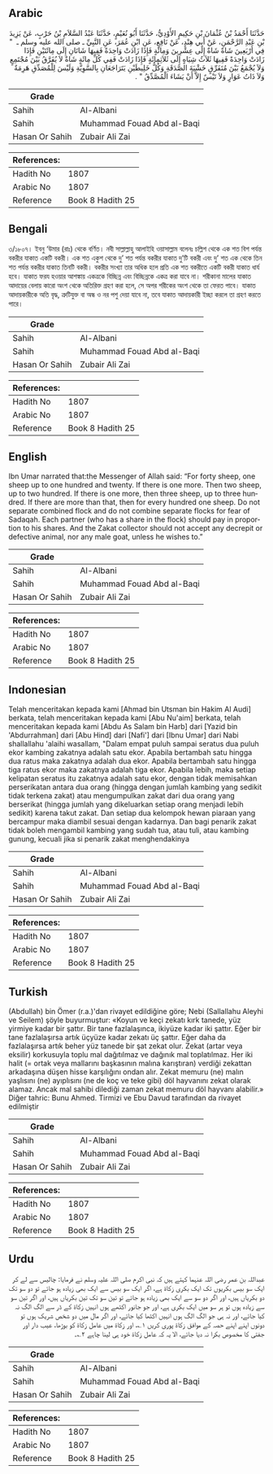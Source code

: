 ## Arabic


<div dir="rtl" lang="ar" style={{fontSize:'larger',backgroundColor:'#f8f9fa',padding:20}}>
حَدَّثَنَا أَحْمَدُ بْنُ عُثْمَانَ بْنِ حَكِيمٍ الأَوْدِيُّ، حَدَّثَنَا أَبُو نُعَيْمٍ، حَدَّثَنَا عَبْدُ السَّلاَمِ بْنُ حَرْبٍ، عَنْ يَزِيدَ بْنِ عَبْدِ الرَّحْمَنِ، عَنْ أَبِي هِنْدٍ، عَنْ نَافِعٍ، عَنِ ابْنِ عُمَرَ، عَنِ النَّبِيِّ ـ صلى الله عليه وسلم ـ ‏ "‏ فِي أَرْبَعِينَ شَاةً شَاةٌ إِلَى عِشْرِينَ وَمِائَةٍ فَإِذَا زَادَتْ وَاحِدَةً فَفِيهَا شَاتَانِ إِلَى مِائَتَيْنِ فَإِذَا زَادَتْ وَاحِدَةً فَفِيهَا ثَلاَثُ شِيَاهٍ إِلَى ثَلاَثِمِائَةٍ فَإِذَا زَادَتْ فَفِي كُلِّ مِائَةٍ شَاةٌ لاَ يُفَرَّقُ بَيْنَ مُجْتَمِعٍ وَلاَ يُجْمَعُ بَيْنَ مُتَفَرِّقٍ خَشْيَةَ الصَّدَقَةِ وَكُلُّ خَلِيطَيْنِ يَتَرَاجَعَانِ بِالسَّوِيَّةِ وَلَيْسَ لِلْمُصَدِّقِ هَرِمَةٌ وَلاَ ذَاتُ عَوَارٍ وَلاَ تَيْسٌ إِلاَّ أَنْ يَشَاءَ الْمُصَّدِّقُ ‏"‏ ‏.‏
</div>
<div style={{backgroundColor:'#f8f9fa',padding:20, marginBottom: 10}}><table> <thead> <tr> <th>Grade</th> <th></th> </tr> </thead> <tbody> <tr><td>Sahih</td><td>Al-Albani</td></tr><tr><td>Sahih</td><td>Muhammad Fouad Abd al-Baqi</td></tr><tr><td>Hasan Or Sahih</td><td>Zubair Ali Zai</td></tr></tbody></table><table> <thead> <tr> <th>References:</th> <th></th> </tr> </thead> <tbody><tr><td>Hadith No</td><td>1807</td></tr><tr><td>Arabic No</td><td>1807</td></tr><tr><td>Reference</td><td>Book 8 Hadith 25</td></tr></tbody></table></div>

## Bengali


<div dir="ltr" lang="bn" style={{fontSize:'larger',backgroundColor:'#f8f9fa',padding:20}}>
৩/১৮০৭। ইবনু ‘উমার (রাঃ) থেকে বর্ণিত। নবী সাল্লাল্লাহু আলাইহি ওয়াসাল্লাম বলেনঃ চল্লিশ থেকে এক শত বিশ পর্যন্ত বকরীর যাকাত একটি বকরী। এক শত একুশ থেকে দু’ শত পর্যন্ত বকরীর যাকাত দু’টি বকরী এবং দু’ শত এক থেকে তিন শত পর্যন্ত বকরীর যাকাত তিনটি বকরী। বকরীর সংখ্যা তার অধিক হলে প্রতি এক শত বকরীতে একটি বকরী যাকাত ধার্য হবে। যাকাত ফরয হওয়ার আশঙ্কায় একত্রকে বিচ্ছিন্ন এবং বিচ্ছিন্নকে একত্র করা যাবে না। শরীকানা মালের যাকাত আদায়ের বেলায় কারো অংশ থেকে অতিরিক্ত গ্রহণ করা হলে, সে অপর শরীকের অংশ থেকে তা ফেরত পাবে। যাকাত আদায়কারীকে অতি বৃদ্ধ, ত্রুটিযুক্ত বা অন্ধ ও নর পশু দেয়া যাবে না, তবে যাকাত আদায়কারী ইচ্ছা করলে তা গ্রহণ করতে পারে।
</div>
<div style={{backgroundColor:'#f8f9fa',padding:20, marginBottom: 10}}><table> <thead> <tr> <th>Grade</th> <th></th> </tr> </thead> <tbody> <tr><td>Sahih</td><td>Al-Albani</td></tr><tr><td>Sahih</td><td>Muhammad Fouad Abd al-Baqi</td></tr><tr><td>Hasan Or Sahih</td><td>Zubair Ali Zai</td></tr></tbody></table><table> <thead> <tr> <th>References:</th> <th></th> </tr> </thead> <tbody><tr><td>Hadith No</td><td>1807</td></tr><tr><td>Arabic No</td><td>1807</td></tr><tr><td>Reference</td><td>Book 8 Hadith 25</td></tr></tbody></table></div>

## English


<div dir="ltr" lang="en" style={{fontSize:'larger',backgroundColor:'#f8f9fa',padding:20}}>
Ibn Umar narrated that:the Messenger of Allah said: “For forty sheep, one sheep up to one hundred and twenty. If there is one more. Then two sheep, up to two hundred. If there is one more, then three sheep, up to three hundred. If there are more than that, then for every hundred one sheep. Do not separate combined flock and do not combine separate flocks for fear of Sadaqah. Each partner (who has a share in the flock) should pay in proportion to his shares. And the Zakat collector should not accept any decrepit or defective animal, nor any male goat, unless he wishes to.”
</div>
<div style={{backgroundColor:'#f8f9fa',padding:20, marginBottom: 10}}><table> <thead> <tr> <th>Grade</th> <th></th> </tr> </thead> <tbody> <tr><td>Sahih</td><td>Al-Albani</td></tr><tr><td>Sahih</td><td>Muhammad Fouad Abd al-Baqi</td></tr><tr><td>Hasan Or Sahih</td><td>Zubair Ali Zai</td></tr></tbody></table><table> <thead> <tr> <th>References:</th> <th></th> </tr> </thead> <tbody><tr><td>Hadith No</td><td>1807</td></tr><tr><td>Arabic No</td><td>1807</td></tr><tr><td>Reference</td><td>Book 8 Hadith 25</td></tr></tbody></table></div>

## Indonesian


<div dir="ltr" lang="id" style={{fontSize:'larger',backgroundColor:'#f8f9fa',padding:20}}>
Telah menceritakan kepada kami [Ahmad bin Utsman bin Hakim Al Audi] berkata, telah menceritakan kepada kami [Abu Nu'aim] berkata, telah menceritakan kepada kami [Abdu As Salam bin Harb] dari [Yazid bin 'Abdurrahman] dari [Abu Hind] dari [Nafi'] dari [Ibnu Umar] dari Nabi shallallahu 'alaihi wasallam, "Dalam empat puluh sampai seratus dua puluh ekor kambing zakatnya adalah satu ekor. Apabila bertambah satu hingga dua ratus maka zakatnya adalah dua ekor. Apabila bertambah satu hingga tiga ratus ekor maka zakatnya adalah tiga ekor. Apabila lebih, maka setiap kelipatan seratus itu zakatnya adalah satu ekor, dengan tidak memisahkan perserikatan antara dua orang (hingga dengan jumlah kambing yang sedikit tidak terkena zakat) atau mengumpulkan zakat dari dua orang yang berserikat (hingga jumlah yang dikeluarkan setiap orang menjadi lebih sedikit) karena takut zakat. Dan setiap dua kelompok hewan piaraan yang bercampur maka diambil sesuai dengan kadarnya. Dan bagi penarik zakat tidak boleh mengambil kambing yang sudah tua, atau tuli, atau kambing gunung, kecuali jika si penarik zakat menghendakinya
</div>
<div style={{backgroundColor:'#f8f9fa',padding:20, marginBottom: 10}}><table> <thead> <tr> <th>Grade</th> <th></th> </tr> </thead> <tbody> <tr><td>Sahih</td><td>Al-Albani</td></tr><tr><td>Sahih</td><td>Muhammad Fouad Abd al-Baqi</td></tr><tr><td>Hasan Or Sahih</td><td>Zubair Ali Zai</td></tr></tbody></table><table> <thead> <tr> <th>References:</th> <th></th> </tr> </thead> <tbody><tr><td>Hadith No</td><td>1807</td></tr><tr><td>Arabic No</td><td>1807</td></tr><tr><td>Reference</td><td>Book 8 Hadith 25</td></tr></tbody></table></div>

## Turkish


<div dir="ltr" lang="tr" style={{fontSize:'larger',backgroundColor:'#f8f9fa',padding:20}}>
(Abdullah) bin Ömer (r.a.)'dan rivayet edildiğine göre; Nebi (Sallallahu Aleyhi ve Seilem) şöyle buyurmuştur: «Koyun ve keçi zekatı kırk tanede, yüz yirmiye kadar bir şattır. Bir tane fazlalaşınca, ikiyüze kadar iki şattır. Eğer bir tane fazlalaşırsa artık üçyüze kadar zekatı üç şattır. Eğer daha da fazlalaşırsa artık beher yüz tanede bir şat zekat olur. Zekat (artar veya eksilir) korkusuyla toplu mal dağıtılmaz ve dağınık mal toplatılmaz. Her iki halit (= ortak veya mallarını başkasının malına karıştıran) verdiği zekattan arkadaşına düşen hisse karşılığını ondan alır. Zekat memuru (ne) malın yaşlısını (ne) ayıplısını (ne de koç ve teke gibi) döl hayvanını zekat olarak alamaz. Ancak mal sahibi dilediği zaman zekat memuru döl hayvanı alabilir.» Diğer tahric: Bunu Ahmed. Tirmizi ve Ebu Davud tarafından da rivayet edilmiştir
</div>
<div style={{backgroundColor:'#f8f9fa',padding:20, marginBottom: 10}}><table> <thead> <tr> <th>Grade</th> <th></th> </tr> </thead> <tbody> <tr><td>Sahih</td><td>Al-Albani</td></tr><tr><td>Sahih</td><td>Muhammad Fouad Abd al-Baqi</td></tr><tr><td>Hasan Or Sahih</td><td>Zubair Ali Zai</td></tr></tbody></table><table> <thead> <tr> <th>References:</th> <th></th> </tr> </thead> <tbody><tr><td>Hadith No</td><td>1807</td></tr><tr><td>Arabic No</td><td>1807</td></tr><tr><td>Reference</td><td>Book 8 Hadith 25</td></tr></tbody></table></div>

## Urdu


<div dir="rtl" lang="ur" style={{fontSize:'larger',backgroundColor:'#f8f9fa',padding:20}}>
عبداللہ بن عمر رضی اللہ عنہما کہتے ہیں کہ نبی اکرم صلی اللہ علیہ وسلم نے فرمایا: چالیس سے لے کر ایک سو بیس بکریوں تک ایک بکری زکاۃ ہے، اگر ایک سو بیس سے ایک بھی زیادہ ہو جائے تو دو سو تک دو بکریاں ہیں، اور اگر دو سو سے ایک بھی زیادہ ہو جائے تو تین سو تک تین بکریاں ہیں، اور اگر تین سو سے زیادہ ہوں تو ہر سو میں ایک بکری ہے، اور جو جانور اکٹھے ہوں انہیں زکاۃ کے ڈر سے الگ الگ نہ کیا جائے، اور نہ ہی جو الگ الگ ہوں انہیں اکٹھا کیا جائے، اور اگر مال میں دو شخص شریک ہوں تو دونوں اپنے اپنے حصہ کے موافق زکاۃ پوری کریں ۱؎، اور زکاۃ میں عامل زکاۃ کو بوڑھا، عیب دار اور جفتی کا مخصوص بکرا نہ دیا جائے، الا یہ کہ عامل زکاۃ خود ہی لینا چاہے ۲؎۔
</div>
<div style={{backgroundColor:'#f8f9fa',padding:20, marginBottom: 10}}><table> <thead> <tr> <th>Grade</th> <th></th> </tr> </thead> <tbody> <tr><td>Sahih</td><td>Al-Albani</td></tr><tr><td>Sahih</td><td>Muhammad Fouad Abd al-Baqi</td></tr><tr><td>Hasan Or Sahih</td><td>Zubair Ali Zai</td></tr></tbody></table><table> <thead> <tr> <th>References:</th> <th></th> </tr> </thead> <tbody><tr><td>Hadith No</td><td>1807</td></tr><tr><td>Arabic No</td><td>1807</td></tr><tr><td>Reference</td><td>Book 8 Hadith 25</td></tr></tbody></table></div>